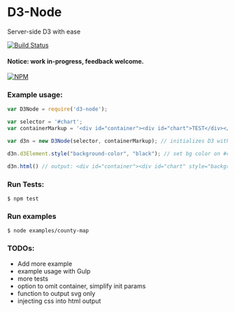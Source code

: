 # D3-Node
Server-side D3 with ease

[![Build Status](https://travis-ci.org/bradoyler/d3-node.svg?branch=master)](https://travis-ci.org/bradoyler/d3-node)

#### Notice: work in-progress, feedback welcome.

[![NPM](https://nodei.co/npm/d3-node.png?downloads=true&downloadRank=true)](https://nodei.co/npm/d3-node/)

### Example usage:

```javascript
var D3Node = require('d3-node');

var selector = '#chart';
var containerMarkup = '<div id="container"><div id="chart">TEST</div></div>';

var d3n = new D3Node(selector, containerMarkup); // initializes D3 with container element

d3n.d3Element.style("background-color", "black"); // set bg color on #chart

d3n.html() // output: <div id="container"><div id="chart" style="background-color: black;">TEST</div></div>

```

### Run Tests:

```
$ npm test
```

### Run examples

```
$ node examples/county-map
```

### TODOs:

- Add more example
- example usage with Gulp
- more tests
- option to omit container, simplify init params
- function to output svg only
- injecting css into html output
